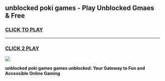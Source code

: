 
## unblocked poki games - Play Unblocked Gmaes & Free
<h3>
<a href="https://news.freeplayer.one?title=unblocked_poki_games&ref=23F">CLICK TO PLAY</a></h3>
<hr>

<h3>
<a href="https://news.freeplayer.one?title=unblocked_poki_games&ref=23F">CLICK 2 PLAY</a>
  
</h3>

<a href="https://news.freeplayer.one?title=unblocked_poki_games&ref=23F/"><img src="https://clearcache.store/games.png"></a>


**unblocked poki games games unblocked: Your Gateway to Fun and Accessible Online Gaming**
